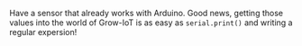 Have a sensor that already works with Arduino. Good news, getting those values into the world of Grow-IoT is as easy as `serial.print()` and writing a regular expersion!
 

